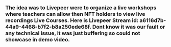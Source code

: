 ### The idea was to Livepeer were to organize a live workshops where teachers can allow then NFT holders to view live recordings Live Courses. Here is Livepeer Stream id: a6116d7b-44a9-4468-b7f2-b8a250ede68f. Dont know it was our fault or any technical issue, it was just buffering so could not showcase in demo video.
